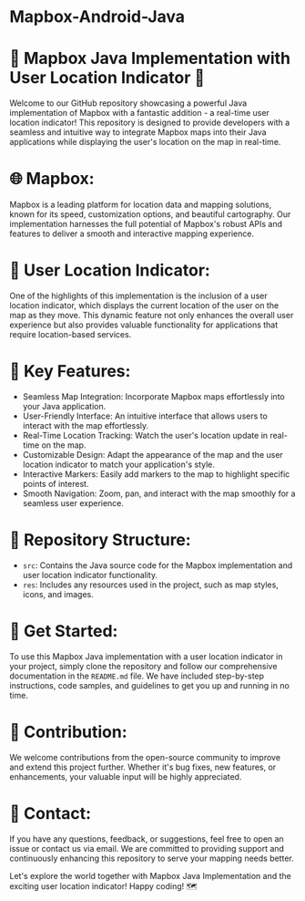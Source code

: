 # Mapbox-Android-Java
# 📍 Mapbox Java Implementation with User Location Indicator 🚀

Welcome to our GitHub repository showcasing a powerful Java implementation of Mapbox with a fantastic addition - a real-time user location indicator! This repository is designed to provide developers with a seamless and intuitive way to integrate Mapbox maps into their Java applications while displaying the user's location on the map in real-time.

# 🌐 Mapbox: 
Mapbox is a leading platform for location data and mapping solutions, known for its speed, customization options, and beautiful cartography. Our implementation harnesses the full potential of Mapbox's robust APIs and features to deliver a smooth and interactive mapping experience.

# 📍 User Location Indicator: 
One of the highlights of this implementation is the inclusion of a user location indicator, which displays the current location of the user on the map as they move. This dynamic feature not only enhances the overall user experience but also provides valuable functionality for applications that require location-based services.

# 🔧 Key Features:
- Seamless Map Integration: Incorporate Mapbox maps effortlessly into your Java application.
- User-Friendly Interface: An intuitive interface that allows users to interact with the map effortlessly.
- Real-Time Location Tracking: Watch the user's location update in real-time on the map.
- Customizable Design: Adapt the appearance of the map and the user location indicator to match your application's style.
- Interactive Markers: Easily add markers to the map to highlight specific points of interest.
- Smooth Navigation: Zoom, pan, and interact with the map smoothly for a seamless user experience.

# 📁 Repository Structure:
- `src`: Contains the Java source code for the Mapbox implementation and user location indicator functionality.
- `res`: Includes any resources used in the project, such as map styles, icons, and images.

# 🚀 Get Started:
To use this Mapbox Java implementation with a user location indicator in your project, simply clone the repository and follow our comprehensive documentation in the `README.md` file. We have included step-by-step instructions, code samples, and guidelines to get you up and running in no time.

# 📝 Contribution:
We welcome contributions from the open-source community to improve and extend this project further. Whether it's bug fixes, new features, or enhancements, your valuable input will be highly appreciated.

# 📧 Contact:
If you have any questions, feedback, or suggestions, feel free to open an issue or contact us via email. We are committed to providing support and continuously enhancing this repository to serve your mapping needs better.

Let's explore the world together with Mapbox Java Implementation and the exciting user location indicator! Happy coding! 🗺️
